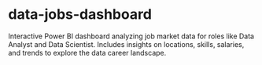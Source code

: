 # data-jobs-dashboard
Interactive Power BI dashboard analyzing job market data for roles like Data Analyst and Data Scientist. Includes insights on locations, skills, salaries, and trends to explore the data career landscape.
